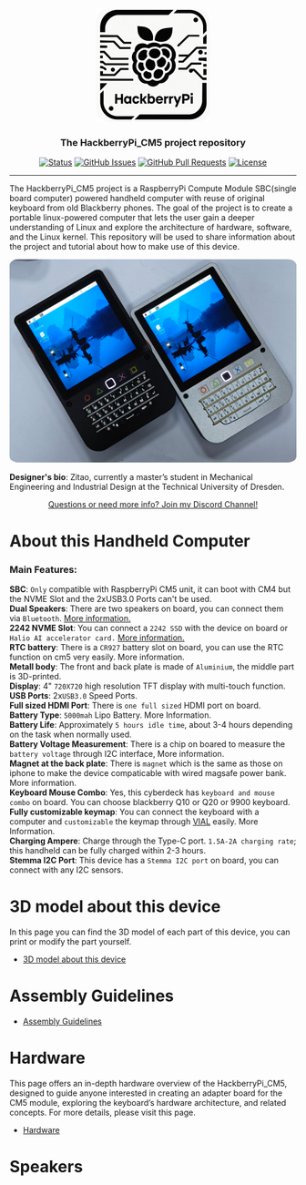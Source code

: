<p align="center">
<img src="HackberryPi_Logo.png" alt="Redox logo" width="200"/>
 </p>

 <h3 align="center">The HackberryPi_CM5 project repository</h3>

<div align="center">

[![Status](https://img.shields.io/badge/status-active-success.svg)]()
[![GitHub Issues](https://img.shields.io/github/issues/zitaotech/HackberryPiCM5.svg)](https://github.com/ZitaoTech/HackberryPiCM5/issues)
[![GitHub Pull Requests](https://img.shields.io/github/issues-pr/zitaotech/HackberryPiCM5.svg)](https://github.com/ZitaoTech/HackberryPiCM5/pulls)
[![License](https://img.shields.io/badge/license-MIT-blue.svg)](/LICENSE)

</div>

---

The HackberryPi_CM5 project is a RaspberryPi Compute Module SBC(single board computer) powered handheld computer with reuse of original keyboard from old Blackberry phones. The goal of the project is to create a portable linux-powered computer that lets the user gain a deeper understanding of Linux and explore the architecture of hardware, software, and the Linux kernel. This repository will be used to share information about the project and tutorial about how to make use of this device.

<p align="center">
<img src="img/HackberryPi_Q10.jpg" alt="HackberryPi_CM5" width="700" style="border-radius:3%"/>
</p>

**Designer's bio**: Zitao, currently a master’s student in Mechanical Engineering and Industrial Design at the Technical University of Dresden.  

<div align="center">
 
[Questions or need more info? Join my Discord Channel!](https://discord.gg/WzPthAmMbP)
 
 </div>
 
 # <a name='About this handheld  '>About this Handheld Computer</a>
 
 ### Main Features:  
 **SBC**: ```Only``` compatible with RaspberryPi CM5 unit, it can boot with CM4 but the NVME Slot and the 2xUSB3.0 Ports can't be used.  
 **Dual Speakers**: There are two speakers on board, you can connect them via ```Bluetooth```. [More information.](https://github.com/ZitaoTech/HackberryPiCM5/tree/main/Speakers)  
 **2242 NVME Slot**: You can connect a ```2242 SSD``` with the device on board or ```Halio AI accelerator card.``` [More information.](https://github.com/ZitaoTech/HackberryPiCM5/tree/main/NVME%20Slot)  
 **RTC battery**: There is a ```CR927``` battery slot on board, you can use the RTC function on cm5 very easily. More information.  
 **Metall body**: The front and back plate is made of ```Aluminium```, the middle part is 3D-printed.  
 **Display**: 4" ```720X720``` high resolution TFT display with multi-touch function.  
 **USB Ports**: 2x```USB3.0``` Speed Ports.  
 **Full sized HDMI Port**: There is ```one full sized``` HDMI port on board.  
 **Battery Type**: ```5000mah``` Lipo Battery. More Information.  
 **Battery Life**: Approximately ```5 hours idle time```, about 3-4 hours depending on the task when normally used.  
 **Battery Voltage Measurement**: There is a chip on boared to measure the ```battery voltage``` through I2C interface, More information.   
 **Magnet at the back plate**: There is ```magnet``` which is the same as those on iphone to make the device compaticable with wired magsafe power bank. More information.   
 **Keyboard Mouse Combo**: Yes, this cyberdeck has ```keyboard and mouse combo``` on board. You can choose blackberry Q10 or Q20 or 9900 keyboard.  
 **Fully customizable keymap**: You can connect the keyboard with a computer and ```customizable``` the keymap through [VIAL](https://get.vial.today/) easily. More Information.  
 **Charging Ampere**: Charge through the Type-C port. ```1.5A-2A charging rate```; this handheld can be fully charged within 2-3 hours.  
 **Stemma I2C Port**: This device has a ```Stemma I2C port``` on board, you can connect with any I2C sensors.  


# <a name='3D model about this device  '>3D model about this device</a>
In this page you can find the 3D model of each part of this device, you can print or modify the part yourself.
* [3D model about this device](https://github.com/ZitaoTech/HackberryPiCM5/tree/main/3D-Modell)
  
# <a name='Assembly Guidelines  '>Assembly Guidelines</a>

* [Assembly Guidelines](https://github.com/ZitaoTech/HackberryPiCM5/tree/main/Assembly)  

# <a name='Hardware  '>Hardware</a>
This page offers an in-depth hardware overview of the HackberryPi_CM5, designed to guide anyone interested in creating an adapter board for the CM5 module, exploring the keyboard’s hardware architecture, and related concepts. For more details, please visit this page.
* [Hardware](https://github.com/ZitaoTech/HackberryPiCM5/tree/main/Hardware)  

# <a name='Speakers  '>Speakers</a>
